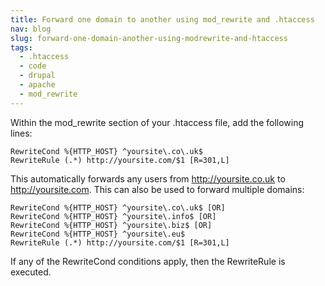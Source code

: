```yaml
---
title: Forward one domain to another using mod_rewrite and .htaccess
nav: blog
slug: forward-one-domain-another-using-modrewrite-and-htaccess
tags:
  - .htaccess
  - code
  - drupal
  - apache
  - mod_rewrite
---
```

Within the mod_rewrite section of your .htaccess file, add the following lines:

    RewriteCond %{HTTP_HOST} ^yoursite\.co\.uk$
    RewriteRule (.*) http://yoursite.com/$1 [R=301,L]

This automatically forwards any users from http://yoursite.co.uk to http://yoursite.com. This can also be used to forward multiple domains:

    RewriteCond %{HTTP_HOST} ^yoursite\.co\.uk$ [OR]
    RewriteCond %{HTTP_HOST} ^yoursite\.info$ [OR]
    RewriteCond %{HTTP_HOST} ^yoursite\.biz$ [OR]
    RewriteCond %{HTTP_HOST} ^yoursite\.eu$
    RewriteRule (.*) http://yoursite.com/$1 [R=301,L]

If any of the RewriteCond conditions apply, then the RewriteRule is executed.